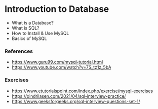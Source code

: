 # Introduction to Database

- What is a Database?
- What is SQL? 
- How to Install & Use MySQL
- Basics of MySQL


### References
- https://www.guru99.com/mysql-tutorial.html
- https://www.youtube.com/watch?v=7S_tz1z_5bA


### Exercises
- https://www.etutorialspoint.com/index.php/exercise/mysql-exercises
- https://oindrilasen.com/2021/04/sql-interview-practice/
- https://www.geeksforgeeks.org/sql-interview-questions-set-1/
